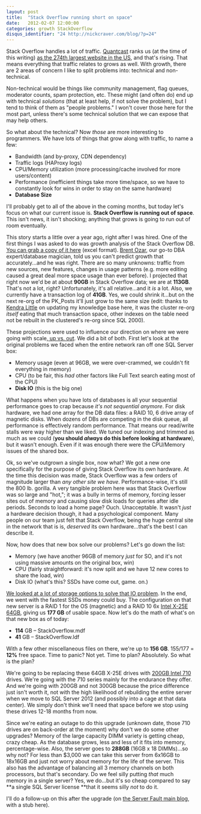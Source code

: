 ```yaml
---
layout: post
title:  "Stack Overflow running short on space"
date:   2012-02-07 12:00:00
categories: growth StackOverflow
disqus_identifier: "24 http://nickcraver.com/blog/?p=24"
---
```

Stack Overflow handles a lot of traffic. [Quantcast](http://www.quantcast.com/) ranks us (at the time of this writing) [as the 274th largest website in the US](http://www.quantcast.com/stackoverflow.com), and that's rising.  That means everything that traffic relates to grows as well. With growth, there are 2 areas of concern I like to split problems into: technical and non-technical.

Non-technical would be things like community management, flag queues, moderator counts, spam protection, etc.  These might (and often do) end up with technical _solutions_ (that at least help, if not solve the problem), but I tend to think of them as "people problems." I won't cover those here for the most part, unless there's some technical solution that we can expose that may help others.

So what about the technical?  Now _those_ are more interesting to programmers.  We have lots of things that grow along with traffic, to name a few:

*   Bandwidth (and by-proxy, CDN dependency)
*   Traffic logs (HAProxy logs)
*   CPU/Memory utilization (more processing/cache involved for more users/content)
*   Performance (inefficient things take more time/space, so we have to constantly look for wins in order to stay on the same hardware)
*   **Database Size**

I'll probably get to all of the above in the coming months, but today let's focus on what our current issue is. **Stack Overflow is running out of space**.  This isn't news, it isn't shocking; anything that grows is going to run out of room eventually.

This story starts a little over a year ago, right after I was hired.  One of the first things I was asked to do was growth analysis of the Stack Overflow DB. [You can grab a copy of it here](http://nickcraver.com/blog/wp-content/uploads/2012/02/SO-Growth-Analysis.xlsx) (excel format).  [Brent Ozar](http://www.brentozar.com/), our go-to DBA expert/database magician, told us you can't predict growth that accurately...and he was right.  There are so many unknowns: traffic from new sources, new features, changes in usage patterns (e.g. more editing caused a great deal more space usage than ever before).  I projected that right now we'd be at about **90GB** in Stack Overflow data; we are at **113GB**.  That's not a lot, right?  Unfortunately, it's all relative...and it _is_ a lot.  Also, we currently have a transaction log of **41GB**.  Yes, we could shrink it...but on the next re-org of the PK_Posts it'll just grow to the same size (edit: thanks to [Kendra Little](http://www.littlekendra.com/) on updating my knowledge base here, it was the cluster re-org _itself_ eating that much transaction space, other indexes on the table need not be rebuilt in the clustered's re-org since SQL 2000).

These projections were used to influence our direction on where we were going with scale,[ up vs. out](http://www.brentozar.com/archive/2011/02/scaling-up-or-scaling-out/).  We did a bit of both.  First let's look at the original problems we faced when the entire network ran off one SQL Server box:

*   Memory usage (even at 96GB, we were over-crammed, we couldn't fit everything in memory)
*   CPU (to be fair, this _had_ other factors like Full Text search eating most of the CPU)
*   **Disk IO** (this is the big one)

What happens when you have lots of databases is all your sequential performance goes to crap because _it's not sequential anymore_. For disk hardware, we had one array for the DB data files: a RAID 10, 6 drive array of magnetic disks. When dozens of DBs are competing in the disk queue, all performance is effectively random performance.  That means our read/write stalls were way higher than we liked.  We tuned our indexing and trimmed as much as we could (**you should _always_ do this before looking at hardware**), but it wasn't enough.  Even if it was enough there were the CPU/Memory issues of the shared box.

Ok, so we've outgrown a single box, now what?  We got a new one specifically for the purpose of giving Stack Overflow its own hardware.  At the time this decision was made, Stack Overflow was a few orders of magnitude larger than _any other site we have_.  Performance-wise, it's still the 800 lb. gorilla.  A very tangible problem here was that Stack Overflow was so large and "hot,"; it was a bully in terms of memory, forcing lesser sites out of memory and causing slow disk loads for queries after idle periods.  Seconds to load a home page? Ouch. Unacceptable.  It wasn't _just_ a hardware decision though, it had a psychological component.  Many people on our team just felt that Stack Overflow, being the huge central site in the network that is is, _deserved_ its own hardware...that's the best I can describe it.

Now, how does that new box solve our problems?  Let's go down the list:

*   Memory (we have another 96GB of memory _just_ for SO, and it's not using massive amounts on the original box, win)
*   CPU (fairly straightforward: it's now split and we have 12 new cores to share the load, win)
*   Disk IO (what's this? SSDs have come out, game. on.)

[We looked at a lot of storage options to solve that IO problem](http://blog.serverfault.com/2011/02/09/our-storage-decision/).  In the end, we went with the fastest SSDs money could buy.  The configuration on that new server is a RAID 1 for the OS (magnetic) and a RAID 10 6x [Intel X-25E 64GB](http://download.intel.com/design/flash/nand/extreme/extreme-sata-ssd-product-brief.pdf), giving us **177 GB** of usable space.  Now let's do the math of what's on that new box as of today:

*   **114** GB – StackOverflow.mdf
*   **41** GB – StackOverflow.ldf

With a few other miscellaneous files on there, we're up to **156 GB**.  155/177 = **12%** free space.  Time to panic? Not yet.  Time to plan? Absolutely.  So what is the plan?

We're going to be replacing these 64GB X-25E drives with [200GB Intel 710](http://ark.intel.com/products/56584/Intel-SSD-710-Series-(200GB-2_5in-SATA-3Gbs-25nm-MLC)) drives.  We're going with the 710 series mainly for the endurance they offer.  And we're going with 200GB and not 300GB because the price difference just isn't worth it, not with the high likelihood of rebuilding the entire server when we move to SQL Server 2012 (and possibly into a cage at that data center).  We simply don't think we'll need that space before we stop using these drives 12-18 months from now.

Since we're eating an outage to do this upgrade (unknown date, those 710 drives are on back-order at the moment) why don't we do some other upgrades?  Memory of the large capacity DIMM variety is getting cheap, crazy cheap.  As the database grows, less and less of it fits into memory, percentage-wise.  Also, the server goes to **288GB** (16GB x 18 DIMMs)...so why not?  For less than $3,000 we can take this server from 6x16GB to 18x16GB and just not worry about memory for the life of the server.  This also has the advantage of balancing all 3 memory channels on both processors, but that's secondary.  Do we feel silly putting _that_ much memory in a single server? Yes, we do...but it's so cheap compared to say **a single SQL Server license **that it seems silly _not_ to do it.

I'll do a follow-up on this after the upgrade (on [the Server Fault main blog](http://blog.serverfault.com/), with a stub here).